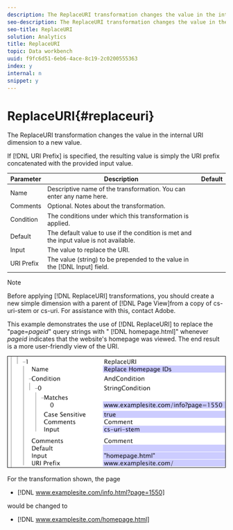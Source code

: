 ```yaml
---
description: The ReplaceURI transformation changes the value in the internal URI dimension to a new value.
seo-description: The ReplaceURI transformation changes the value in the internal URI dimension to a new value.
seo-title: ReplaceURI
solution: Analytics
title: ReplaceURI
topic: Data workbench
uuid: f9fc6d51-6eb6-4ace-8c19-2c0200555363
index: y
internal: n
snippet: y
---
```


# ReplaceURI{#replaceuri}

The ReplaceURI transformation changes the value in the internal URI dimension to a new value.

 If [!DNL URI Prefix] is specified, the resulting value is simply the URI prefix concatenated with the provided input value.

|  Parameter  | Description  | Default  |
|---|---|---|
|  Name  | Descriptive name of the transformation. You can enter any name here.  |  |
|  Comments  | Optional. Notes about the transformation.  |  |
|  Condition  | The conditions under which this transformation is applied.  |  |
|  Default  | The default value to use if the condition is met and the input value is not available.  |  |
|  Input  | The value to replace the URI.  |  |
|  URI Prefix  |The value (string) to be prepended to the value in the [!DNL Input] field.  |  |

>[!NOTE]
>
>Before applying [!DNL ReplaceURI] transformations, you should create a new simple dimension with a parent of [!DNL Page View]from a copy of cs-uri-stem or cs-uri. For assistance with this, contact Adobe.

This example demonstrates the use of [!DNL ReplaceURI] to replace the "page=*pageid*" query strings with " [!DNL homepage.html]" whenever *pageid* indicates that the website's homepage was viewed. The end result is a more user-friendly view of the URI.

![](assets/cfg_TransformationType_ReplaceURI.bmp)

For the transformation shown, the page

* [!DNL www.examplesite.com/info.html?page=1550]

would be changed to

* [!DNL www.examplesite.com/homepage.html]

